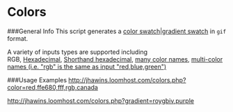 Colors
======

###General Info
This script generates a [color swatch][1]|[gradient swatch][2] in `gif` format.

A variety of inputs types are supported including  
RGB,
[Hexadecimal][3],
[Shorthand hexadecimal][4],
[many color names][5],
[multi-color names (i.e. "rgb" is the same as input "red,blue,green")][6] 


###Usage Examples
http://jhawins.loomhost.com/colors.php?color=red,ffe680,fff,rgb,canada

http://jhawins.loomhost.com/colors.php?gradient=roygbiv,purple
    










[1]: colors.php#L265
[2]: colors.php#L237
[3]: colors.php#L175
[4]: colors.php#L171
[5]: colors.php#L14
[6]: colors.php#L162

